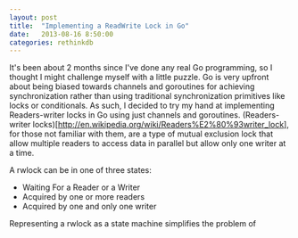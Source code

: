 ```yaml
---
layout: post
title:  "Implementing a ReadWrite Lock in Go"
date:   2013-08-16 8:50:00
categories: rethinkdb
---
```


It's been about 2 months since I've done any real Go programming, so I thought I might challenge myself with a little
puzzle. Go is very upfront about being biased towards channels and goroutines for achieving synchronization rather than 
using traditional synchronization primitives like locks or conditionals. As such, I decided to try my hand at implementing
Readers-writer locks in Go using just channels and goroutines. 
(Readers-writer locks)[http://en.wikipedia.org/wiki/Readers%E2%80%93writer_lock], for those not familiar with them, are a 
type of mutual exclusion lock that allow multiple readers to access data in parallel but allow only one writer at a time.

A rwlock can be in one of three states:

* Waiting For a Reader or a Writer
* Acquired by one or more readers
* Acquired by one and only one writer

Representing a rwlock as a state machine simplifies the problem of 
